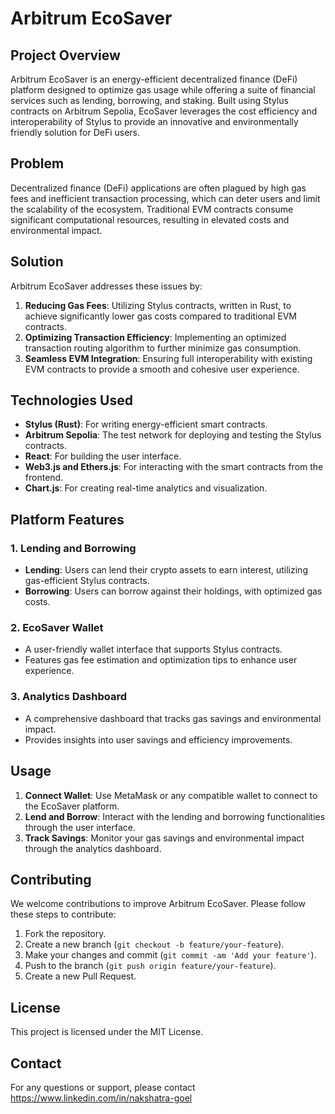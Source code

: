 # Arbitrum EcoSaver

## Project Overview

Arbitrum EcoSaver is an energy-efficient decentralized finance (DeFi) platform designed to optimize gas usage while offering a suite of financial services such as lending, borrowing, and staking. Built using Stylus contracts on Arbitrum Sepolia, EcoSaver leverages the cost efficiency and interoperability of Stylus to provide an innovative and environmentally friendly solution for DeFi users.

## Problem

Decentralized finance (DeFi) applications are often plagued by high gas fees and inefficient transaction processing, which can deter users and limit the scalability of the ecosystem. Traditional EVM contracts consume significant computational resources, resulting in elevated costs and environmental impact.

## Solution

Arbitrum EcoSaver addresses these issues by:
1. **Reducing Gas Fees**: Utilizing Stylus contracts, written in Rust, to achieve significantly lower gas costs compared to traditional EVM contracts.
2. **Optimizing Transaction Efficiency**: Implementing an optimized transaction routing algorithm to further minimize gas consumption.
3. **Seamless EVM Integration**: Ensuring full interoperability with existing EVM contracts to provide a smooth and cohesive user experience.

## Technologies Used

- **Stylus (Rust)**: For writing energy-efficient smart contracts.
- **Arbitrum Sepolia**: The test network for deploying and testing the Stylus contracts.
- **React**: For building the user interface.
- **Web3.js and Ethers.js**: For interacting with the smart contracts from the frontend.
- **Chart.js**: For creating real-time analytics and visualization.

## Platform Features

### 1. Lending and Borrowing
- **Lending**: Users can lend their crypto assets to earn interest, utilizing gas-efficient Stylus contracts.
- **Borrowing**: Users can borrow against their holdings, with optimized gas costs.

### 2. EcoSaver Wallet
- A user-friendly wallet interface that supports Stylus contracts.
- Features gas fee estimation and optimization tips to enhance user experience.

### 3. Analytics Dashboard
- A comprehensive dashboard that tracks gas savings and environmental impact.
- Provides insights into user savings and efficiency improvements.

## Usage

1. **Connect Wallet**: Use MetaMask or any compatible wallet to connect to the EcoSaver platform.
2. **Lend and Borrow**: Interact with the lending and borrowing functionalities through the user interface.
3. **Track Savings**: Monitor your gas savings and environmental impact through the analytics dashboard.

## Contributing

We welcome contributions to improve Arbitrum EcoSaver. Please follow these steps to contribute:
1. Fork the repository.
2. Create a new branch (`git checkout -b feature/your-feature`).
3. Make your changes and commit (`git commit -am 'Add your feature'`).
4. Push to the branch (`git push origin feature/your-feature`).
5. Create a new Pull Request.

## License

This project is licensed under the MIT License.

## Contact

For any questions or support, please contact https://www.linkedin.com/in/nakshatra-goel
